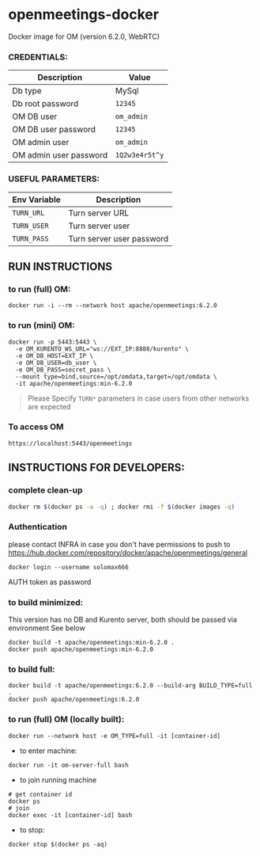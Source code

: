 # openmeetings-docker

Docker image for OM (version 6.2.0, WebRTC)


### CREDENTIALS:

|Description|Value|
|-----------|-----|
|Db type| MySql|
|Db root password|`12345`|
|OM DB user|`om_admin`|
|OM DB user password|`12345`|
|OM admin user|`om_admin`|
|OM admin user password|`1Q2w3e4r5t^y`|

### USEFUL PARAMETERS:

|Env Variable|Description|
|-----------|-----|
|`TURN_URL`| Turn server URL |
|`TURN_USER`| Turn server user |
|`TURN_PASS`| Turn server user password |

## RUN INSTRUCTIONS

### to run (full) OM:
```
docker run -i --rm --network host apache/openmeetings:6.2.0
```

### to run (mini) OM:
```
docker run -p 5443:5443 \
  -e OM_KURENTO_WS_URL="ws://EXT_IP:8888/kurento" \
  -e OM_DB_HOST=EXT_IP \
  -e OM_DB_USER=db_user \
  -e OM_DB_PASS=secret_pass \
  --mount type=bind,source=/opt/omdata,target=/opt/omdata \
  -it apache/openmeetings:min-6.2.0

```
> Please Specify `TURN*` parameters in case users from other networks are expected


### To access OM

`https://localhost:5443/openmeetings`



## INSTRUCTIONS FOR DEVELOPERS:

### complete clean-up
```bash
docker rm $(docker ps -a -q) ; docker rmi -f $(docker images -q)
```

### Authentication

please contact INFRA in case you don't have permissions to push to
https://hub.docker.com/repository/docker/apache/openmeetings/general

```
docker login --username solomax666
```
AUTH token as password


### to build minimized: 
This version has no DB and Kurento server, both should be passed via environment
See below
```
docker build -t apache/openmeetings:min-6.2.0 .
docker push apache/openmeetings:min-6.2.0
```

### to build full: 
```
docker build -t apache/openmeetings:6.2.0 --build-arg BUILD_TYPE=full .
docker push apache/openmeetings:6.2.0
```

### to run (full) OM (locally built):
```
docker run --network host -e OM_TYPE=full -it [container-id]

```

* to enter machine:
```
docker run -it om-server-full bash
```

* to join running machine
```
# get container id
docker ps
# join
docker exec -it [container-id] bash
```

* to stop:
```
docker stop $(docker ps -aq)
```

